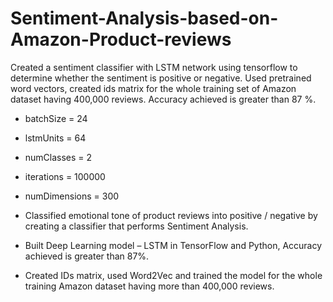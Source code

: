 # Sentiment-Analysis-based-on-Amazon-Product-reviews

Created a sentiment classifier with LSTM network using tensorflow to determine whether the sentiment is positive or negative.
Used pretrained word vectors, created ids matrix for the whole training set of Amazon dataset having 400,000 reviews.
Accuracy achieved is greater than 87 %.

- batchSize = 24
- lstmUnits = 64
- numClasses = 2
- iterations = 100000
- numDimensions = 300

- Classified emotional tone of product reviews into positive / negative by creating a classifier that performs Sentiment Analysis.
- Built Deep Learning model – LSTM in TensorFlow and Python, Accuracy achieved is greater than 87%.
- Created IDs matrix, used Word2Vec and trained the model for the whole training Amazon dataset having more than 400,000 reviews.
